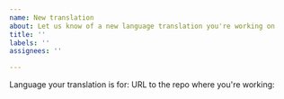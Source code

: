 ```yaml
---
name: New translation
about: Let us know of a new language translation you're working on
title: ''
labels: ''
assignees: ''

---
```


Language your translation is for:
URL to the repo where you're working:
